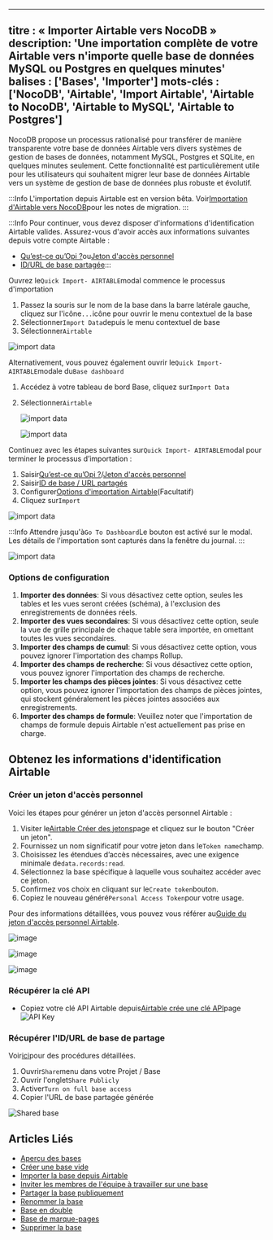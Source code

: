 ***

titre : « Importer Airtable vers NocoDB »
description: 'Une importation complète de votre Airtable vers n'importe quelle base de données MySQL ou Postgres en quelques minutes'
balises : \['Bases', 'Importer']
mots-clés : \['NocoDB', 'Airtable', 'Import Airtable', 'Airtable to NocoDB', 'Airtable to MySQL', 'Airtable to Postgres']
-------------------------------------------------------------------------------------------------------------------------

NocoDB propose un processus rationalisé pour transférer de manière transparente votre base de données Airtable vers divers systèmes de gestion de bases de données, notamment MySQL, Postgres et SQLite, en quelques minutes seulement. Cette fonctionnalité est particulièrement utile pour les utilisateurs qui souhaitent migrer leur base de données Airtable vers un système de gestion de base de données plus robuste et évolutif.

:::Info
L'importation depuis Airtable est en version bêta. Voir[Importation d'Airtable vers NocoDB](https://github.com/nocodb/nocodb/discussions/2122)pour les notes de migration.
:::

:::Info
Pour continuer, vous devez disposer d'informations d'identification Airtable valides. Assurez-vous d'avoir accès aux informations suivantes depuis votre compte Airtable :

* [Qu’est-ce qu’Opi ?](#retrieve-api-key)ou[Jeton d'accès personnel](#create-personal-access-token)
* [ID/URL de base partagée](#retrieve-share-base-id--url):::

Ouvrez le`Quick Import- AIRTABLE`modal commence le processus d'importation

1. Passez la souris sur le nom de la base dans la barre latérale gauche, cliquez sur l'icône`...`icône pour ouvrir le menu contextuel de la base
2. Sélectionner`Import Data`depuis le menu contextuel de base
3. Sélectionner`Airtable`

![import data](/img/v2/base/base-import-airtable-1.png)

Alternativement, vous pouvez également ouvrir le`Quick Import- AIRTABLE`modale du`Base dashboard`

1. Accédez à votre tableau de bord Base, cliquez sur`Import Data`
2. Sélectionner`Airtable`

   ![import data](/img/v2/base/base-import-from-dashboard-1.png)

   ![import data](/img/v2/base/base-import-from-dashboard-2.png)

Continuez avec les étapes suivantes sur`Quick Import- AIRTABLE`modal pour terminer le processus d’importation :

1. Saisir[Qu’est-ce qu’Opi ?](#retrieve-api-key)/[Jeton d'accès personnel](#create-personal-access-token)
2. Saisir[ID de base / URL partagés](#retrieve-share-base-id--url)
3. Configurer[Options d'importation Airtable](#configuration-options)(Facultatif)
4. Cliquez sur`Import`

![import data](/img/v2/base/base-import-airtable-2.png)

:::Info
Attendre jusqu'à`Go To Dashboard`Le bouton est activé sur le modal. Les détails de l'importation sont capturés dans la fenêtre du journal.
:::

![import data](/img/v2/base/base-import-airtable-3.png)

### Options de configuration

1. **Importer des données**: Si vous désactivez cette option, seules les tables et les vues seront créées (schéma), à l'exclusion des enregistrements de données réels.
2. **Importer des vues secondaires**: Si vous désactivez cette option, seule la vue de grille principale de chaque table sera importée, en omettant toutes les vues secondaires.
3. **Importer des champs de cumul**: Si vous désactivez cette option, vous pouvez ignorer l'importation des champs Rollup.
4. **Importer des champs de recherche**: Si vous désactivez cette option, vous pouvez ignorer l'importation des champs de recherche.
5. **Importer les champs des pièces jointes**: Si vous désactivez cette option, vous pouvez ignorer l'importation des champs de pièces jointes, qui stockent généralement les pièces jointes associées aux enregistrements.
6. **Importer des champs de formule**: Veuillez noter que l'importation de champs de formule depuis Airtable n'est actuellement pas prise en charge.

## Obtenez les informations d'identification Airtable

### Créer un jeton d'accès personnel

Voici les étapes pour générer un jeton d'accès personnel Airtable :

1. Visiter le[Airtable Créer des jetons](https://airtable.com/create/tokens)page et cliquez sur le bouton "Créer un jeton".
2. Fournissez un nom significatif pour votre jeton dans le`Token name`champ.
3. Choisissez les étendues d’accès nécessaires, avec une exigence minimale de`data.records:read`.
4. Sélectionnez la base spécifique à laquelle vous souhaitez accéder avec ce jeton.
5. Confirmez vos choix en cliquant sur le`Create token`bouton.
6. Copiez le nouveau généré`Personal Access Token`pour votre usage.

Pour des informations détaillées, vous pouvez vous référer au[Guide du jeton d'accès personnel Airtable](https://airtable.com/developers/web/guides/personal-access-tokens).

![image](/img/v2/base/pat-1.png)

![image](/img/v2/base/pat-2.png)

![image](/img/v2/base/pat-3.png)

### Récupérer la clé API

* Copiez votre clé API Airtable depuis[Airtable crée une clé API](https://airtable.com/create/apikey)page![API Key](/img/v2/base/airtable-api-key.png)

### Récupérer l'ID/URL de base de partage

Voir[ici](https://support.airtable.com/hc/en-us/articles/205752117-Creating-a-base-share-link-or-a-view-share-link#basesharelink)pour des procédures détaillées.

1. Ouvrir`Share`menu dans votre Projet / Base
2. Ouvrir l'onglet`Share Publicly`
3. Activer`Turn on full base access`
4. Copier l'URL de base partagée générée

![Shared base](/img/v2/base/airtable-share-base.png)

## Articles Liés

* [Aperçu des bases](/bases/base-overview)
* [Créer une base vide](/bases/create-base)
* [Importer la base depuis Airtable](/bases/import-base-from-airtable)
* [Inviter les membres de l'équipe à travailler sur une base](/bases/base-collaboration)
* [Partager la base publiquement](/bases/share-base)
* [Renommer la base](/bases/actions-on-base#rename-base)
* [Base en double](/bases/actions-on-base#duplicate-base)
* [Base de marque-pages](/bases/actions-on-base#star-base)
* [Supprimer la base](/bases/actions-on-base#delete-base)
